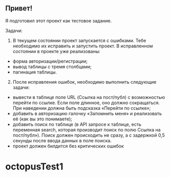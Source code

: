 ## Привет!

Я подготовил этот проект как тестовое задание.

Задачи:

1. В текущем состоянии проект запускается с ошибками. Тебе необходимо их исправить и запустить проект. В исправленном состоянии в проекте уже реализованы:

- форма авторизации/регистрации;
- вывод таблицы с тремя столбцами;
- пагинация таблицы.

2. После исправления ошибок, необходимо выполнить следующие задачи:

- вывести в таблице поле URL (Ссылка на пост/публ) с возможностью перейти по ссылке. Если поле длинное, оно должно сокращаться. При наведении должна быть подсказка «Перейти по ссылке»;
- добавить в авторизацию галочку «Запомнить меня» и реализовать её (как вы это понимаете);
- добавить поиск по таблице (в API запросе к таблице, есть переменная search, которая производит поиск по полю Ссылка на пост/публ»). Поиск должен происходить не сразу, а с задержкой 0,5 секунды после ввода данных в поле поиска.
- проект должен билдится без критических ошибок
# octopusTest1

